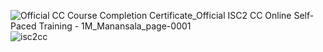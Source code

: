 ![Official CC Course Completion Certificate_Official ISC2 CC Online Self-Paced Training - 1M_Manansala_page-0001](https://github.com/ButchBytes-sec/ButchBytes-sec/assets/78964580/094e2edc-3f4f-473b-b8bb-7aa7ee4e1ad9)
![isc2cc](https://github.com/ButchBytes-sec/ButchBytes-sec/assets/78964580/5097375e-8a35-4545-b6fa-4503b7124979)

